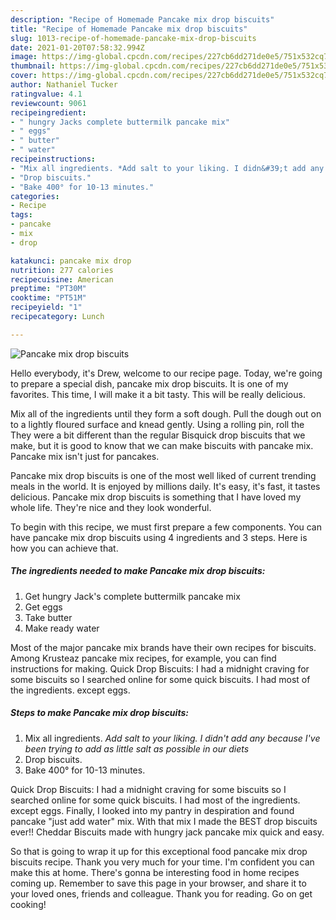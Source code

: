 ```yaml
---
description: "Recipe of Homemade Pancake mix drop biscuits"
title: "Recipe of Homemade Pancake mix drop biscuits"
slug: 1013-recipe-of-homemade-pancake-mix-drop-biscuits
date: 2021-01-20T07:58:32.994Z
image: https://img-global.cpcdn.com/recipes/227cb6dd271de0e5/751x532cq70/pancake-mix-drop-biscuits-recipe-main-photo.jpg
thumbnail: https://img-global.cpcdn.com/recipes/227cb6dd271de0e5/751x532cq70/pancake-mix-drop-biscuits-recipe-main-photo.jpg
cover: https://img-global.cpcdn.com/recipes/227cb6dd271de0e5/751x532cq70/pancake-mix-drop-biscuits-recipe-main-photo.jpg
author: Nathaniel Tucker
ratingvalue: 4.1
reviewcount: 9061
recipeingredient:
- " hungry Jacks complete buttermilk pancake mix"
- " eggs"
- " butter"
- " water"
recipeinstructions:
- "Mix all ingredients. *Add salt to your liking. I didn&#39;t add any because I&#39;ve been trying to add as little salt as possible in our diets*"
- "Drop biscuits."
- "Bake 400° for 10-13 minutes."
categories:
- Recipe
tags:
- pancake
- mix
- drop

katakunci: pancake mix drop 
nutrition: 277 calories
recipecuisine: American
preptime: "PT30M"
cooktime: "PT51M"
recipeyield: "1"
recipecategory: Lunch

---
```



![Pancake mix drop biscuits](https://img-global.cpcdn.com/recipes/227cb6dd271de0e5/751x532cq70/pancake-mix-drop-biscuits-recipe-main-photo.jpg)

Hello everybody, it's Drew, welcome to our recipe page. Today, we're going to prepare a special dish, pancake mix drop biscuits. It is one of my favorites. This time, I will make it a bit tasty. This will be really delicious.

Mix all of the ingredients until they form a soft dough. Pull the dough out on to a lightly floured surface and knead gently. Using a rolling pin, roll the They were a bit different than the regular Bisquick drop biscuits that we make, but it is good to know that we can make biscuits with pancake mix. Pancake mix isn&#39;t just for pancakes.

Pancake mix drop biscuits is one of the most well liked of current trending meals in the world. It is enjoyed by millions daily. It's easy, it's fast, it tastes delicious. Pancake mix drop biscuits is something that I have loved my whole life. They're nice and they look wonderful.


To begin with this recipe, we must first prepare a few components. You can have pancake mix drop biscuits using 4 ingredients and 3 steps. Here is how you can achieve that.

<!--inarticleads1-->

##### The ingredients needed to make Pancake mix drop biscuits:

1. Get  hungry Jack&#39;s complete buttermilk pancake mix
1. Get  eggs
1. Take  butter
1. Make ready  water


Most of the major pancake mix brands have their own recipes for biscuits. Among Krusteaz pancake mix recipes, for example, you can find instructions for making. Quick Drop Biscuits: I had a midnight craving for some biscuits so I searched online for some quick biscuits. I had most of the ingredients. except eggs. 

<!--inarticleads2-->

##### Steps to make Pancake mix drop biscuits:

1. Mix all ingredients. *Add salt to your liking. I didn&#39;t add any because I&#39;ve been trying to add as little salt as possible in our diets*
1. Drop biscuits.
1. Bake 400° for 10-13 minutes.


Quick Drop Biscuits: I had a midnight craving for some biscuits so I searched online for some quick biscuits. I had most of the ingredients. except eggs. Finally, I looked into my pantry in despiration and found pancake &#34;just add water&#34; mix. With that mix I made the BEST drop biscuits ever!! Cheddar Biscuits made with hungry jack pancake mix quick and easy. 

So that is going to wrap it up for this exceptional food pancake mix drop biscuits recipe. Thank you very much for your time. I'm confident you can make this at home. There's gonna be interesting food in home recipes coming up. Remember to save this page in your browser, and share it to your loved ones, friends and colleague. Thank you for reading. Go on get cooking!

